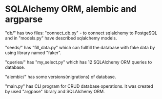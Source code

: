 # SQLAlchemy ORM, alembic and argparse

"db/" has two files: "connect_db.py" - to connect sqlalchemy to PostgeSQL and in "models.py" have described sqlalchemy models. 

"seeds/" has "fill_data.py" which can fullfill the database with fake data by using library named "faker".

"queries/" has "my_select.py" which has 12 SQLAlchemy ORM queries to database.

"alembic/" has some versions(migrations) of database.

"main.py" has CLI program for CRUD database operations. It was created by used "argpase" library and SQLAlchemy ORM.





